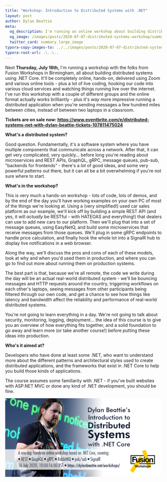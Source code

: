 ```yaml
---
title: "Workshop: Introduction to Distributed Systems with .NET"
layout: post
author: Dylan Beattie
meta: 
  og_description: I'm running an online workshop about building distributed systems in .NET
  og_image: /images/posts/2020-07-07-distributed-systems-workshop/summary.png
  twitter_card: summary_large_image
typora-copy-images-to: ../../images/posts/2020-07-07-distributed-systems-workshop
typora-root-url: .\..\..
---
```


Next **Thursday, July 16th,** I'm running a workshop with the folks from Fusion Workshops in Birmingham, all about building distributed systems using .NET Core. It'll be completely online, hands-on, delivered using Zoom and various online tools - plus a lot of live coding, hooking our code into various cloud services and watching things running live over the internet. I've run this workshop with a couple of different groups and the online format actually works brilliantly - plus it's *way* more impressive running a distributed application when you're sending messages a few hundred miles between cities, instead of between two laptops in a classroom.

**Tickets are on sale now: https://www.eventbrite.com/e/distributed-systems-net-with-dylan-beattie-tickets-107811475024**

**What's a distributed system?** 

Good question. Fundamentally, it's a software system where you have multiple components that communicate across a network. After that, it can get very complicated, very quickly... before long you're reading about microservices and REST APIs, GraphQL, gRPC, message queues, pub-sub, "backends for frontends" - there's a *lot* of good ideas, and some very powerful patterns out there, but it can all be a bit overwhelming if you're not sure where to start.

**What's in the workshop?**

This is very much a hands-on workshop - lots of code, lots of demos, and by the end of the day you'll have working examples on your own PC of most of the things we're looking at. Using a (very simplified!) used car sales platform as our example, we'll kick off by building a simple REST API (and yes, it will *actually* be RESTful - with HATEOAS and everything!) that dealers can use to add new cars to our platform. Then we'll plug that into a set of message queues, using EasyNetQ, and build some microservices that receive messages from those queues. We'll plug in some gRPC endpoints to handle price calculation, and finally hook the whole lot into a SignalR hub to display live notifications in a web browser. 

Along the way, we'll discuss the pros and cons of each of these models, look at why and when you'd used them in production, and where you can go to find out more about running them on production systems.

The best part is that, because we're all remote, the code we write during the day will be an actual real-world distributed system - we'll be bouncing messages and HTTP requests around the country, triggering workflows on each other's laptops, seeing messages from other participants being filtered through our own code, and get a chance to see how things like latency and bandwidth affect the reliability and performance of real-world distributed systems.

You're not going to learn everything in a day. We're not going to talk about security, monitoring, logging, deployment... the idea of this course is to give you an overview of how everything fits together, and a solid foundation to go away and learn more (or take another course!) before putting these ideas into production.

**Who's it aimed at?**

Developers who have done at least some .NET, who want to understand more about the different patterns and architectural styles used to create distributed applications, and the frameworks that exist in .NET Core to help you build those kinds of applications.

The course assumes some familiarity with .NET - if you've built websites with ASP.NET MVC or done any kind of .NET development, you should be fine.

![image-20200707170109366](/images/posts/2020-07-07-distributed-systems-workshop/summary.png)